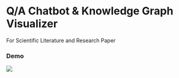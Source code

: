 # Q/A Chatbot & Knowledge Graph Visualizer 

For Scientific Literature and Research Paper


### Demo


![](https://github.com/iamaziz/paperQA_KG/blob/main/assets/demo_2023-04-22%2001.04.31.gif)
